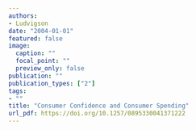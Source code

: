 ```yaml
---
authors:
- Ludvigson
date: "2004-01-01"
featured: false
image:
  caption: ""
  focal_point: ""
  preview_only: false
publication: ""
publication_types: ["2"]
tags:
- ""
title: "Consumer Confidence and Consumer Spending"
url_pdf: https://doi.org/10.1257/0895330041371222
---
```

